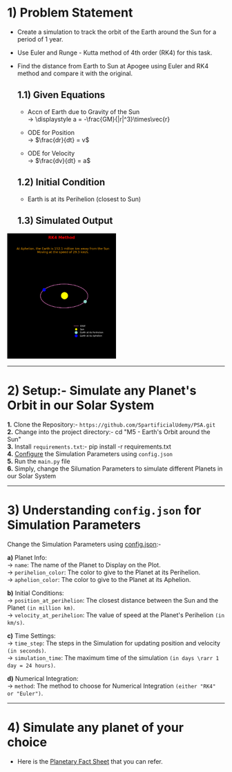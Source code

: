 # 1) Problem Statement

* Create a simulation to track the orbit of the Earth around the Sun for a period of 1 year.
* Use Euler and Runge - Kutta method of 4th order (RK4) for this task.
* Find the distance from Earth to Sun at Apogee using Euler and RK4 method and compare it with the original.

   ## 1.1) Given Equations

   * Accn of Earth due to Gravity of the Sun                    
       → \displaystyle a = -\frac{GM}{|r|^3}\times\vec{r}
   
   * ODE for Position                               
       → $\frac{dr}{dt} = v$ 
   
   * ODE for Velocity                  
      → $\frac{dv}{dt} = a$
   
   ## 1.2) Initial Condition
   * Earth is at its Perihelion (closest to Sun)
   
   ## 1.3) Simulated Output
<img src="earth_orbit.png" alt="Orbit of the Earth" width=50%>


---

# 2) Setup:- Simulate any Planet's Orbit in our Solar System
**1.** Clone the Repository:- `https://github.com/SpartificialUdemy/PSA.git`            
**2.** Change into the project directory:- cd "M5 - Earth's Orbit around the Sun"          
**3.** Install `requirements.txt`:- pip install -r requirements.txt                 
**4.** <a href="#useage">Configure</a> the Simulation Parameters using `config.json`        
**5.** Run the `main.py` file                                                                   
**6.** Simply, change the Silumation Parameters to simulate different Planets in our Solar System      

---

# <h1 id='useage'>3) Understanding `config.json` for Simulation Parameters</h1>
Change the Simulation Parameters using [config.json](https://github.com/SpartificialUdemy/PSA/blob/main/M5%20-%20Earth's%20Orbit%20around%20the%20Sun/config.json):- 

   **a)** Planet Info:                                              
      → `name`: The name of the Planet to Display on the Plot.                      
      → `perihelion_color`: The color to give to the Planet at its Perihelion.                   
      → `aphelion_color`: The color to give to the Planet at its Aphelion.                  
                                 
   **b)** Initial Conditions:                                                                             
      → `position_at_perihelion`: The closest distance between the Sun and the Planet `(in million km)`.                                                                                       
      → `velocity_at_perihelion`: The value of speed at the Planet's Perihelion `(in km/s)`.                 
                          
   **c)** Time Settings:                                                                             
      → `time_step`: The steps in the Simulation for updating position and velocity `(in seconds)`.      
      → `simulation_time`: The maximum time of the simulation `(in days \rarr 1 day = 24 hours)`.      
                               
   **d)** Numerical Integration:                                                              
      → `method`: The method to choose for Numerical Integration `(either "RK4" or "Euler")`.      

---

# 4) Simulate any planet of your choice
* Here is the [Planetary Fact Sheet](https://nssdc.gsfc.nasa.gov/planetary/factsheet/
) that you can refer.
